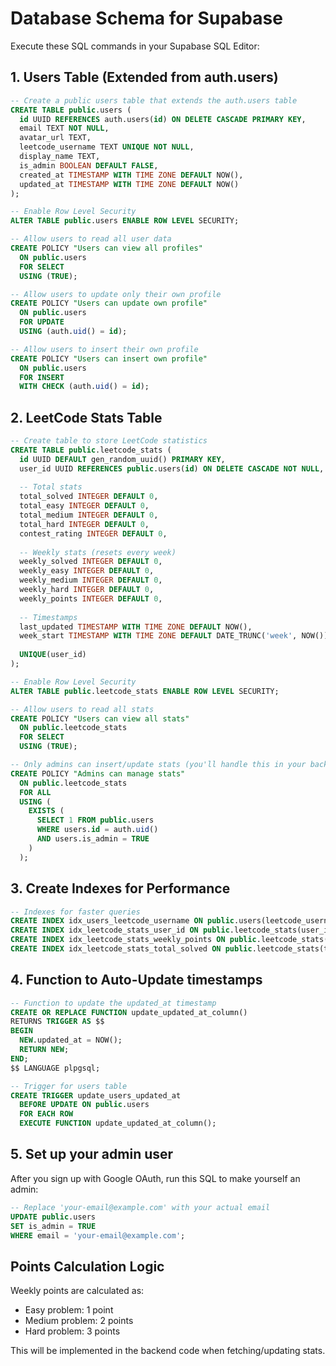 # Database Schema for Supabase

Execute these SQL commands in your Supabase SQL Editor:

## 1. Users Table (Extended from auth.users)

```sql
-- Create a public users table that extends the auth.users table
CREATE TABLE public.users (
  id UUID REFERENCES auth.users(id) ON DELETE CASCADE PRIMARY KEY,
  email TEXT NOT NULL,
  avatar_url TEXT,
  leetcode_username TEXT UNIQUE NOT NULL,
  display_name TEXT,
  is_admin BOOLEAN DEFAULT FALSE,
  created_at TIMESTAMP WITH TIME ZONE DEFAULT NOW(),
  updated_at TIMESTAMP WITH TIME ZONE DEFAULT NOW()
);

-- Enable Row Level Security
ALTER TABLE public.users ENABLE ROW LEVEL SECURITY;

-- Allow users to read all user data
CREATE POLICY "Users can view all profiles"
  ON public.users
  FOR SELECT
  USING (TRUE);

-- Allow users to update only their own profile
CREATE POLICY "Users can update own profile"
  ON public.users
  FOR UPDATE
  USING (auth.uid() = id);

-- Allow users to insert their own profile
CREATE POLICY "Users can insert own profile"
  ON public.users
  FOR INSERT
  WITH CHECK (auth.uid() = id);
```

## 2. LeetCode Stats Table

```sql
-- Create table to store LeetCode statistics
CREATE TABLE public.leetcode_stats (
  id UUID DEFAULT gen_random_uuid() PRIMARY KEY,
  user_id UUID REFERENCES public.users(id) ON DELETE CASCADE NOT NULL,
  
  -- Total stats
  total_solved INTEGER DEFAULT 0,
  total_easy INTEGER DEFAULT 0,
  total_medium INTEGER DEFAULT 0,
  total_hard INTEGER DEFAULT 0,
  contest_rating INTEGER DEFAULT 0,
  
  -- Weekly stats (resets every week)
  weekly_solved INTEGER DEFAULT 0,
  weekly_easy INTEGER DEFAULT 0,
  weekly_medium INTEGER DEFAULT 0,
  weekly_hard INTEGER DEFAULT 0,
  weekly_points INTEGER DEFAULT 0,
  
  -- Timestamps
  last_updated TIMESTAMP WITH TIME ZONE DEFAULT NOW(),
  week_start TIMESTAMP WITH TIME ZONE DEFAULT DATE_TRUNC('week', NOW()),
  
  UNIQUE(user_id)
);

-- Enable Row Level Security
ALTER TABLE public.leetcode_stats ENABLE ROW LEVEL SECURITY;

-- Allow users to read all stats
CREATE POLICY "Users can view all stats"
  ON public.leetcode_stats
  FOR SELECT
  USING (TRUE);

-- Only admins can insert/update stats (you'll handle this in your backend)
CREATE POLICY "Admins can manage stats"
  ON public.leetcode_stats
  FOR ALL
  USING (
    EXISTS (
      SELECT 1 FROM public.users
      WHERE users.id = auth.uid()
      AND users.is_admin = TRUE
    )
  );
```

## 3. Create Indexes for Performance

```sql
-- Indexes for faster queries
CREATE INDEX idx_users_leetcode_username ON public.users(leetcode_username);
CREATE INDEX idx_leetcode_stats_user_id ON public.leetcode_stats(user_id);
CREATE INDEX idx_leetcode_stats_weekly_points ON public.leetcode_stats(weekly_points DESC);
CREATE INDEX idx_leetcode_stats_total_solved ON public.leetcode_stats(total_solved DESC);
```

## 4. Function to Auto-Update timestamps

```sql
-- Function to update the updated_at timestamp
CREATE OR REPLACE FUNCTION update_updated_at_column()
RETURNS TRIGGER AS $$
BEGIN
  NEW.updated_at = NOW();
  RETURN NEW;
END;
$$ LANGUAGE plpgsql;

-- Trigger for users table
CREATE TRIGGER update_users_updated_at
  BEFORE UPDATE ON public.users
  FOR EACH ROW
  EXECUTE FUNCTION update_updated_at_column();
```

## 5. Set up your admin user

After you sign up with Google OAuth, run this SQL to make yourself an admin:

```sql
-- Replace 'your-email@example.com' with your actual email
UPDATE public.users
SET is_admin = TRUE
WHERE email = 'your-email@example.com';
```

## Points Calculation Logic

Weekly points are calculated as:
- Easy problem: 1 point
- Medium problem: 2 points  
- Hard problem: 3 points

This will be implemented in the backend code when fetching/updating stats.
